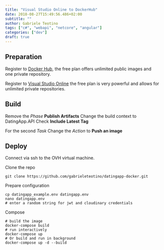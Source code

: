```yaml
---
title: "Visual Studio Online to DockerHub"
date: 2018-08-27T15:49:56.486+02:00
subtitle: ""
author: Gabriele Teotino
tags: ["c#", "webapi", "netcore", "angular"]
categories: ["dev"]
draft: true
---
```


## Preparation

Register to [Docker Hub](https://hub.docker.com/), the free plan offers unlimited public images and one private repository.

Register to [Visual Studio Online](https://visualstudio.microsoft.com/it/team-services/) the free plan is very powerful and allows for unlimited private repositories.


## Build

Remove the *Phase* **Publish Artifacts**
Change the build context to DatingApp.API
Check **Include Latest Tag**

For the second *Task*
Change the *Action* to **Push an image**

## Deploy

Connect via ssh to the OVH virtual machine.

Clone the repo

```shell
git clone https://github.com/gabrieleteotino/datingapp-docker.git
```

Prepare configuration

```shell
cp datingapp_example.env datingapp.env
nano datingapp.env
# enter a random string for jwt and cloudinary credentials
```

Compose

```shell
# build the image
docker-compose build
# run interactively
docker-compose up
# Or build and run in background
docker-compose up -d --build
```
